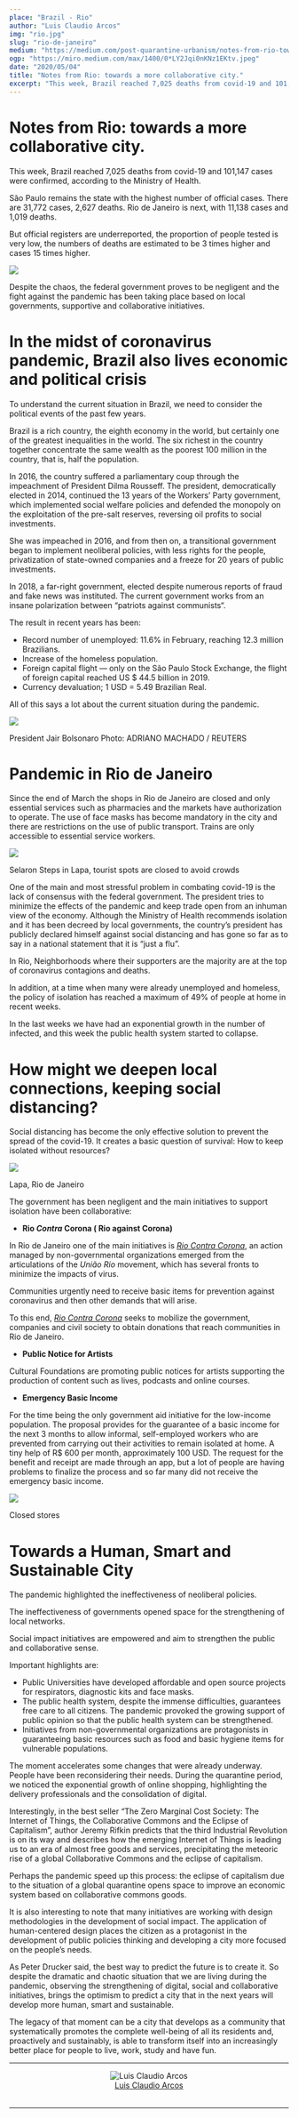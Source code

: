 ```yaml
---
place: "Brazil - Rio"
author: "Luis Claudio Arcos"
img: "rio.jpg"
slug: "rio-de-janeiro"
medium: "https://medium.com/post-quarantine-urbanism/notes-from-rio-towards-a-more-collaborative-city-6c94d563c6d9"
ogp: "https://miro.medium.com/max/1400/0*LY2Jqi0nKNz1EKtv.jpeg"
date: "2020/05/04"
title: "Notes from Rio: towards a more collaborative city."
excerpt: "This week, Brazil reached 7,025 deaths from covid-19 and 101,147 cases were confirmed, according to the Ministry of Health. São Paulo remains the state with the highest number of official cases. There are 31,772 cases, 2,627 deaths. Rio de Janeiro is next,"
---
```


# Notes from Rio: towards a more collaborative city.

This week, Brazil reached 7,025 deaths from covid-19 and 101,147 cases were confirmed, according to the Ministry of Health.

São Paulo remains the state with the highest number of official cases. There are 31,772 cases, 2,627 deaths. Rio de Janeiro is next, with 11,138 cases and 1,019 deaths.

But official registers are underreported, the proportion of people tested is very low, the numbers of deaths are estimated to be 3 times higher and cases 15 times higher.

<img src="https://miro.medium.com/max/1400/0*jK9AuiIObdyeBtQj.png"/>

Despite the chaos, the federal government proves to be negligent and the fight against the pandemic has been taking place based on local governments, supportive and collaborative initiatives.

# In the midst of coronavirus pandemic, Brazil also lives economic and political crisis

To understand the current situation in Brazil, we need to consider the political events of the past few years.

Brazil is a rich country, the eighth economy in the world, but certainly one of the greatest inequalities in the world. The six richest in the country together concentrate the same wealth as the poorest 100 million in the country, that is, half the population.

In 2016, the country suffered a parliamentary coup through the impeachment of President Dilma Rousseff. The president, democratically elected in 2014, continued the 13 years of the Workers’ Party government, which implemented social welfare policies and defended the monopoly on the exploitation of the pre-salt reserves, reversing oil profits to social investments.

She was impeached in 2016, and from then on, a transitional government began to implement neoliberal policies, with less rights for the people, privatization of state-owned companies and a freeze for 20 years of public investments.

In 2018, a far-right government, elected despite numerous reports of fraud and fake news was instituted. The current government works from an insane polarization between “patriots against communists“.

The result in recent years has been:

- Record number of unemployed: 11.6% in February, reaching 12.3 million Brazilians.
- Increase of the homeless population.
- Foreign capital flight — only on the São Paulo Stock Exchange, the flight of foreign capital reached US \$ 44.5 billion in 2019.
- Currency devaluation; 1 USD = 5.49 Brazilian Real.

All of this says a lot about the current situation during the pandemic.

<img class="s t u hs ai" src="https://miro.medium.com/max/1400/1*8dnq8eYl5S_YO_Igs6VQMw.jpeg"/>

President Jair Bolsonaro Photo: ADRIANO MACHADO / REUTERS

# Pandemic in Rio de Janeiro

Since the end of March the shops in Rio de Janeiro are closed and only essential services such as pharmacies and the markets have authorization to operate. The use of face masks has become mandatory in the city and there are restrictions on the use of public transport. Trains are only accessible to essential service workers.

<img class="s t u hs ai" src="https://miro.medium.com/max/1400/0*8PX3dkFrs1sH1iO6.jpeg"/>

Selaron Steps in Lapa, tourist spots are closed to avoid crowds

One of the main and most stressful problem in combating covid-19 is the lack of consensus with the federal government. The president tries to minimize the effects of the pandemic and keep trade open from an inhuman view of the economy. Although the Ministry of Health recommends isolation and it has been decreed by local governments, the country’s president has publicly declared himself against social distancing and has gone so far as to say in a national statement that it is “just a flu”.

In Rio, Neighborhoods where their supporters are the majority are at the top of coronavirus contagions and deaths.

In addition, at a time when many were already unemployed and homeless, the policy of isolation has reached a maximum of 49% of people at home in recent weeks.

In the last weeks we have had an exponential growth in the number of infected, and this week the public health system started to collapse.

# How might we deepen local connections, keeping social distancing?

Social distancing has become the only effective solution to prevent the spread of the covid-19. It creates a basic question of survival: How to keep isolated without resources?

<img class="s t u hs ai" src="https://miro.medium.com/max/1400/0*LY2Jqi0nKNz1EKtv.jpeg"/>

Lapa, Rio de Janeiro

The government has been negligent and the main initiatives to support isolation have been collaborative:

- **Rio _Contra_ Corona ( Rio against Corona)**

In Rio de Janeiro one of the main initiatives is [_Rio Contra Corona_](http://www.riocontracorona.org/), an action managed by non-governmental organizations emerged from the articulations of the _União Rio_ movement, which has several fronts to minimize the impacts of virus.

Communities urgently need to receive basic items for prevention against coronavirus and then other demands that will arise.

To this end, [_Rio Contra Corona_](https://www.riocontracorona.org/) seeks to mobilize the government, companies and civil society to obtain donations that reach communities in Rio de Janeiro.

- **Public Notice for Artists**

Cultural Foundations are promoting public notices for artists supporting the production of content such as lives, podcasts and online courses.

- **Emergency Basic Income**

For the time being the only government aid initiative for the low-income population. The proposal provides for the guarantee of a basic income for the next 3 months to allow informal, self-employed workers who are prevented from carrying out their activities to remain isolated at home. A tiny help of R\$ 600 per month, approximately 100 USD. The request for the benefit and receipt are made through an app, but a lot of people are having problems to finalize the process and so far many did not receive the emergency basic income.

<img class="s t u hs ai" src="https://miro.medium.com/max/1400/0*GpCClNs5ncEYVnXO.jpeg"/>

Closed stores

# Towards a Human, Smart and Sustainable City

The pandemic highlighted the ineffectiveness of neoliberal policies.

The ineffectiveness of governments opened space for the strengthening of local networks.

Social impact initiatives are empowered and aim to strengthen the public and collaborative sense.

Important highlights are:

- Public Universities have developed affordable and open source projects for respirators, diagnostic kits and face masks.
- The public health system, despite the immense difficulties, guarantees free care to all citizens. The pandemic provoked the growing support of public opinion so that the public health system can be strengthened.
- Initiatives from non-governmental organizations are protagonists in guaranteeing basic resources such as food and basic hygiene items for vulnerable populations.

The moment accelerates some changes that were already underway. People have been reconsidering their needs. During the quarantine period, we noticed the exponential growth of online shopping, highlighting the delivery professionals and the consolidation of digital.

Interestingly, in the best seller “The Zero Marginal Cost Society: The Internet of Things, the Collaborative Commons and the Eclipse of Capitalism”, author Jeremy Rifkin predicts that the third Industrial Revolution is on its way and describes how the emerging Internet of Things is leading us to an era of almost free goods and services, precipitating the meteoric rise of a global Collaborative Commons and the eclipse of capitalism.

Perhaps the pandemic speed up this process: the eclipse of capitalism due to the situation of a global quarantine opens space to improve an economic system based on collaborative commons goods.

It is also interesting to note that many initiatives are working with design methodologies in the development of social impact. The application of human-centered design places the citizen as a protagonist in the development of public policies thinking and developing a city more focused on the people’s needs.

As Peter Drucker said, the best way to predict the future is to create it. So despite the dramatic and chaotic situation that we are living during the pandemic, observing the strengthening of digital, social and collaborative initiatives, brings the optimism to predict a city that in the next years will develop more human, smart and sustainable.

The legacy of that moment can be a city that develops as a community that systematically promotes the complete well-being of all its residents and, proactively and sustainably, is able to transform itself into an increasingly better place for people to live, work, study and have fun.

---

<div style="display: flex; margin-bottom: 2rem">
    <div style="margin: 0 auto; text-align: center">
        <img alt="Luis Claudio Arcos" src="https://miro.medium.com/fit/c/96/96/2*1bqO9_Be9WV2sNPt_fjn7A.jpeg"/>
        <br/>
        <a href="https://medium.com/@lcarcos?source=post_page-----6c94d563c6d9----------------------">Luis Claudio Arcos</a>
    </div>
</div>

---
